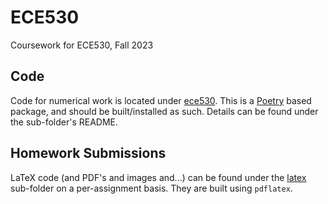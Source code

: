 # ECE530
Coursework for ECE530, Fall 2023

## Code
Code for numerical work is located under [ece530](./ece530/). This is a
[Poetry](https://python-poetry.org/) based package, and should be
built/installed as such. Details can be found under the sub-folder's README.

## Homework Submissions
LaTeX code (and PDF's and images and...) can be found under the [latex](./latex/)
sub-folder on a per-assignment basis. They are built using `pdflatex`.